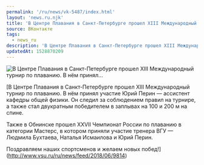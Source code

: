 ```yaml
---
permalink: '/ru/news/vk-5487/index.html'
layout: 'news.ru.njk'
title: 'В Центре Плавания в Санкт-Петербурге прошел XIII Международный турнир по плаванию. В нём принял'
source: ВКонтакте
tags:
  - news_ru
description: 'В Центре Плавания в Санкт-Петербурге прошел XIII Международный турнир по плаванию. В нём принял…'
updatedAt: 1528870209
---
```

![В Центре Плавания в Санкт-Петербурге прошел XIII Международный турнир по плаванию. В нём принял…](https://sun9-72.userapi.com/c831208/v831208582/122c26/b88yOmB7G70.jpg)

[В Центре Плавания в Санкт-Петербурге прошел XIII Международный турнир по плаванию. В нём принял участие Юрий Перин — ассистент кафедры общей физики. Он следил за соблюдением правил на турнире, а также стал двукратным победителем в заплывах на 100 и 200 м на спине.

Также в Обнинске прошел XXVII Чемпионат России по плаванию в категории Мастерс, в котором приняли участие тренера ВГУ — Людмила Бухтаева, Наталья Исмаилова и Юрий Перин.

Поздравляем наших спортсменов и желаем новых побед!](http://www.vsu.ru/ru/news/feed/2018/06/9814)
